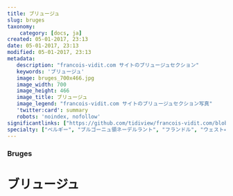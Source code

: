 ```yaml
---
title: ブリュージュ
slug: bruges
taxonomy:
    category: [docs, ja]
created: 05-01-2017, 23:13
date: 05-01-2017, 23:13
modified: 05-01-2017, 23:13
metadata:
   description: "francois-vidit.com サイトのブリュージュセクション"
   keywords: 'ブリュージュ'
   image: bruges_700x466.jpg
   image_width: 700
   image_height: 466
   image_title: ブリュージュ
   image_legend: "francois-vidit.com サイトのブリュージュセクション写真"
   'twitter:card': summary
   robots: 'noindex, nofollow'
significantlinks: ["https://github.com/tidiview/francois-vidit.com/blob/develop/user/sites/docs/pages/01.reference/05.bruges/chapter.ja.md"]
specialty: ["ベルギー", "ブルゴーニュ領ネーデルラント", "フランドル", "ウェスト=フランデレン州", "ブリュージュ", "ブルッヘ"]
---
```

### Bruges

# ブリュー<wbr>ジュ